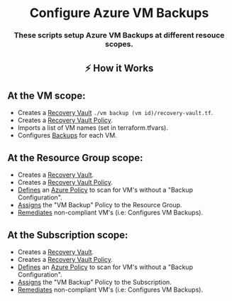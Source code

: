 <h1 align="center">
  Configure Azure VM Backups
</h1>
<h3 align="center">These scripts setup Azure VM Backups at different resouce scopes.</h3>

## <p align="center">⚡️ How it Works</p>

<p>
<h2>At the VM scope:</h2>

- Creates a [Recovery Vault](https://docs.microsoft.com/en-us/azure/backup/backup-azure-recovery-services-vault-overview) `./vm backup (vm id)/recovery-vault.tf`. 
- Creates a [Recovery Vault Policy](https://docs.microsoft.com/en-us/azure/backup/backup-azure-arm-vms-prepare#create-a-custom-policy). 
- Imports a list of VM names (set in terraform.tfvars). 
- Configures [Backups](https://docs.microsoft.com/en-us/azure/backup/backup-azure-arm-vms-prepare#apply-a-backup-policy) for each VM. 

<h2>At the Resource Group scope:</h2>

- Creates a [Recovery Vault](https://docs.microsoft.com/en-us/azure/backup/backup-azure-recovery-services-vault-overview). 
- Creates a [Recovery Vault Policy](https://docs.microsoft.com/en-us/azure/backup/backup-azure-arm-vms-prepare#create-a-custom-policy). 
- [Defines](https://docs.microsoft.com/en-us/azure/governance/policy/concepts/definition-structure) an [Azure Policy](https://docs.microsoft.com/en-us/azure/governance/policy/overview) to scan for VM's without a "Backup Configuration". 
- [Assigns](https://docs.microsoft.com/en-us/azure/governance/policy/concepts/assignment-structure) the "VM Backup" Policy to the Resource Group. 
- [Remediates](https://docs.microsoft.com/en-us/azure/governance/policy/how-to/remediate-resources) non-compliant VM's (i.e: Configures VM Backups). 

<h2>At the Subscription scope:</h2>

- Creates a [Recovery Vault](https://docs.microsoft.com/en-us/azure/backup/backup-azure-recovery-services-vault-overview). 
- Creates a [Recovery Vault Policy](https://docs.microsoft.com/en-us/azure/backup/backup-azure-arm-vms-prepare#create-a-custom-policy). 
- [Defines](https://docs.microsoft.com/en-us/azure/governance/policy/concepts/definition-structure) an [Azure Policy](https://docs.microsoft.com/en-us/azure/governance/policy/overview) to scan for VM's without a "Backup Configuration". 
- [Assigns](https://docs.microsoft.com/en-us/azure/governance/policy/concepts/assignment-structure) the "VM Backup" Policy to the Subscription. 
- [Remediates](https://docs.microsoft.com/en-us/azure/governance/policy/how-to/remediate-resources) non-compliant VM's (i.e: Configures VM Backups). 

</p>
